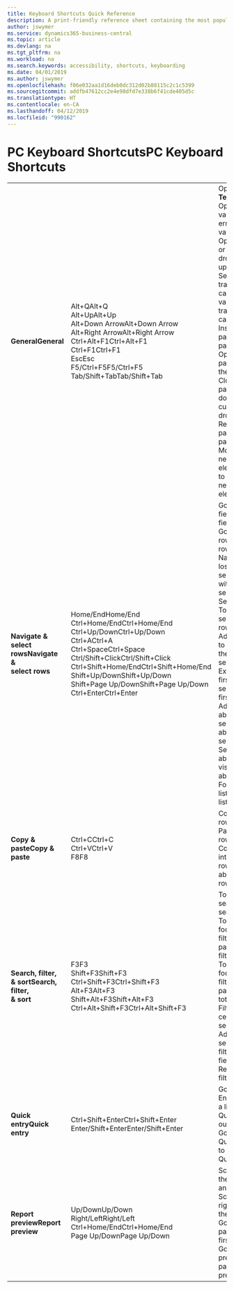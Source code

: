 ```yaml
---
title: Keyboard Shortcuts Quick Reference
description: A print-friendly reference sheet containing the most popular keyboard shortcuts.
author: jswymer
ms.service: dynamics365-business-central
ms.topic: article
ms.devlang: na
ms.tgt_pltfrm: na
ms.workload: na
ms.search.keywords: accessibility, shortcuts, keyboarding
ms.date: 04/01/2019
ms.author: jswymer
ms.openlocfilehash: f06e032aa1d16deb0dc312d02b88115c2c1c5399
ms.sourcegitcommit: addfb47612cc2e4e98dfd7e338b6f41cde405d5c
ms.translationtype: HT
ms.contentlocale: en-CA
ms.lasthandoff: 04/12/2019
ms.locfileid: "990162"
---
```

# <a name="pc-keyboard-shortcuts"></a><span data-ttu-id="686fc-103">PC Keyboard Shortcuts</span><span class="sxs-lookup"><span data-stu-id="686fc-103">PC Keyboard Shortcuts</span></span>

||||  
|----------------|-----------|----------------|
|<span data-ttu-id="686fc-104">**General**</span><span class="sxs-lookup"><span data-stu-id="686fc-104">**General**</span></span>|<span data-ttu-id="686fc-105">Alt+Q</span><span class="sxs-lookup"><span data-stu-id="686fc-105">Alt+Q</span></span><br /><span data-ttu-id="686fc-106">Alt+Up</span><span class="sxs-lookup"><span data-stu-id="686fc-106">Alt+Up</span></span><br /><span data-ttu-id="686fc-107">Alt+Down Arrow</span><span class="sxs-lookup"><span data-stu-id="686fc-107">Alt+Down Arrow</span></span><br /><span data-ttu-id="686fc-108">Alt+Right Arrow</span><span class="sxs-lookup"><span data-stu-id="686fc-108">Alt+Right Arrow</span></span><br /><span data-ttu-id="686fc-109">Ctrl+Alt+F1</span><span class="sxs-lookup"><span data-stu-id="686fc-109">Ctrl+Alt+F1</span></span><br /><span data-ttu-id="686fc-110">Ctrl+F1</span><span class="sxs-lookup"><span data-stu-id="686fc-110">Ctrl+F1</span></span><br /><span data-ttu-id="686fc-111">Esc</span><span class="sxs-lookup"><span data-stu-id="686fc-111">Esc</span></span><br /><span data-ttu-id="686fc-112">F5/Ctrl+F5</span><span class="sxs-lookup"><span data-stu-id="686fc-112">F5/Ctrl+F5</span></span><br /><span data-ttu-id="686fc-113">Tab/Shift+Tab</span><span class="sxs-lookup"><span data-stu-id="686fc-113">Tab/Shift+Tab</span></span><br />|<span data-ttu-id="686fc-114">Open **Tell me**</span><span class="sxs-lookup"><span data-stu-id="686fc-114">Open **Tell me**</span></span><br /><span data-ttu-id="686fc-115">Open tooltip or validation error</span><span class="sxs-lookup"><span data-stu-id="686fc-115">Open tooltip or validation error</span></span><br /><span data-ttu-id="686fc-116">Open a drop-down or look up</span><span class="sxs-lookup"><span data-stu-id="686fc-116">Open a drop-down or look up</span></span><br /><span data-ttu-id="686fc-117">See the transactions for calculated value</span><span class="sxs-lookup"><span data-stu-id="686fc-117">See the transactions for calculated value</span></span><br /><span data-ttu-id="686fc-118">Inspect the page</span><span class="sxs-lookup"><span data-stu-id="686fc-118">Inspect the page</span></span><br /><span data-ttu-id="686fc-119">Open help for the page</span><span class="sxs-lookup"><span data-stu-id="686fc-119">Open help for the page</span></span><br /><span data-ttu-id="686fc-120">Close the current page or drop-down</span><span class="sxs-lookup"><span data-stu-id="686fc-120">Close the current page or drop-down</span></span><br /><span data-ttu-id="686fc-121">Refresh/reload page</span><span class="sxs-lookup"><span data-stu-id="686fc-121">Refresh/reload page</span></span><br /><span data-ttu-id="686fc-122">Move focus to the next/previous element</span><span class="sxs-lookup"><span data-stu-id="686fc-122">Move focus to the next/previous element</span></span>|
|<span data-ttu-id="686fc-123">**Navigate &<br />select rows**</span><span class="sxs-lookup"><span data-stu-id="686fc-123">**Navigate &<br />select rows**</span></span>| <span data-ttu-id="686fc-124">Home/End</span><span class="sxs-lookup"><span data-stu-id="686fc-124">Home/End</span></span><br /><span data-ttu-id="686fc-125">Ctrl+Home/End</span><span class="sxs-lookup"><span data-stu-id="686fc-125">Ctrl+Home/End</span></span> <br /><span data-ttu-id="686fc-126">Ctrl+Up/Down</span><span class="sxs-lookup"><span data-stu-id="686fc-126">Ctrl+Up/Down</span></span><br /><span data-ttu-id="686fc-127">Ctrl+A</span><span class="sxs-lookup"><span data-stu-id="686fc-127">Ctrl+A</span></span> <br /><span data-ttu-id="686fc-128">Ctrl+Space</span><span class="sxs-lookup"><span data-stu-id="686fc-128">Ctrl+Space</span></span><br /><span data-ttu-id="686fc-129">Ctrl/Shift+Click</span><span class="sxs-lookup"><span data-stu-id="686fc-129">Ctrl/Shift+Click</span></span><br /><span data-ttu-id="686fc-130">Ctrl+Shift+Home/End</span><span class="sxs-lookup"><span data-stu-id="686fc-130">Ctrl+Shift+Home/End</span></span><br /><span data-ttu-id="686fc-131">Shift+Up/Down</span><span class="sxs-lookup"><span data-stu-id="686fc-131">Shift+Up/Down</span></span><br /><span data-ttu-id="686fc-132">Shift+Page Up/Down</span><span class="sxs-lookup"><span data-stu-id="686fc-132">Shift+Page Up/Down</span></span><br /><span data-ttu-id="686fc-133">Ctrl+Enter</span><span class="sxs-lookup"><span data-stu-id="686fc-133">Ctrl+Enter</span></span>| <span data-ttu-id="686fc-134">Go to first/last field</span><span class="sxs-lookup"><span data-stu-id="686fc-134">Go to first/last field</span></span><br /><span data-ttu-id="686fc-135">Go to first/last row</span><span class="sxs-lookup"><span data-stu-id="686fc-135">Go to first/last row</span></span><br /><span data-ttu-id="686fc-136">Navigate without losing selection</span><span class="sxs-lookup"><span data-stu-id="686fc-136">Navigate without losing selection</span></span><br /><span data-ttu-id="686fc-137">Select all</span><span class="sxs-lookup"><span data-stu-id="686fc-137">Select all</span></span><br /><span data-ttu-id="686fc-138">Toggle row selection</span><span class="sxs-lookup"><span data-stu-id="686fc-138">Toggle row selection</span></span><br /> <span data-ttu-id="686fc-139">Add the row/rows to the selection</span><span class="sxs-lookup"><span data-stu-id="686fc-139">Add the row/rows to the selection</span></span><br /><span data-ttu-id="686fc-140">Extend selection to first/last row</span><span class="sxs-lookup"><span data-stu-id="686fc-140">Extend selection to first/last row</span></span><br /><span data-ttu-id="686fc-141">Add row above/below to selection</span><span class="sxs-lookup"><span data-stu-id="686fc-141">Add row above/below to selection</span></span><br /><span data-ttu-id="686fc-142">Select visible rows above/below</span><span class="sxs-lookup"><span data-stu-id="686fc-142">Select visible rows above/below</span></span> <br /><span data-ttu-id="686fc-143">Focus out of the list</span><span class="sxs-lookup"><span data-stu-id="686fc-143">Focus out of the list</span></span>|
|<span data-ttu-id="686fc-144">**Copy & paste**</span><span class="sxs-lookup"><span data-stu-id="686fc-144">**Copy & paste**</span></span>|<span data-ttu-id="686fc-145">Ctrl+C</span><span class="sxs-lookup"><span data-stu-id="686fc-145">Ctrl+C</span></span><br /><span data-ttu-id="686fc-146">Ctrl+V</span><span class="sxs-lookup"><span data-stu-id="686fc-146">Ctrl+V</span></span><br /><span data-ttu-id="686fc-147">F8</span><span class="sxs-lookup"><span data-stu-id="686fc-147">F8</span></span>|<span data-ttu-id="686fc-148">Copy rows</span><span class="sxs-lookup"><span data-stu-id="686fc-148">Copy rows</span></span><br /><span data-ttu-id="686fc-149">Paste rows</span><span class="sxs-lookup"><span data-stu-id="686fc-149">Paste rows</span></span><br /><span data-ttu-id="686fc-150">Copy field above into current row</span><span class="sxs-lookup"><span data-stu-id="686fc-150">Copy field above into current row</span></span>|
|<span data-ttu-id="686fc-151">**Search, filter, <br />& sort**</span><span class="sxs-lookup"><span data-stu-id="686fc-151">**Search, filter, <br />& sort**</span></span>|<span data-ttu-id="686fc-152">F3</span><span class="sxs-lookup"><span data-stu-id="686fc-152">F3</span></span><br /><span data-ttu-id="686fc-153">Shift+F3</span><span class="sxs-lookup"><span data-stu-id="686fc-153">Shift+F3</span></span><br /><span data-ttu-id="686fc-154">Ctrl+Shift+F3</span><span class="sxs-lookup"><span data-stu-id="686fc-154">Ctrl+Shift+F3</span></span><br /><span data-ttu-id="686fc-155">Alt+F3</span><span class="sxs-lookup"><span data-stu-id="686fc-155">Alt+F3</span></span><br /><span data-ttu-id="686fc-156">Shift+Alt+F3</span><span class="sxs-lookup"><span data-stu-id="686fc-156">Shift+Alt+F3</span></span><br /><span data-ttu-id="686fc-157">Ctrl+Alt+Shift+F3</span><span class="sxs-lookup"><span data-stu-id="686fc-157">Ctrl+Alt+Shift+F3</span></span>|<span data-ttu-id="686fc-158">Toggle search</span><span class="sxs-lookup"><span data-stu-id="686fc-158">Toggle search</span></span><br /><span data-ttu-id="686fc-159">Toggle filter pane; focus on field filters</span><span class="sxs-lookup"><span data-stu-id="686fc-159">Toggle filter pane; focus on field filters</span></span><br /><span data-ttu-id="686fc-160">Toggle filter pane; focus on totals filters</span><span class="sxs-lookup"><span data-stu-id="686fc-160">Toggle filter pane; focus on totals filters</span></span><br /><span data-ttu-id="686fc-161">Filter on selected cell value</span><span class="sxs-lookup"><span data-stu-id="686fc-161">Filter on selected cell value</span></span><br /><span data-ttu-id="686fc-162">Add filter on selected field</span><span class="sxs-lookup"><span data-stu-id="686fc-162">Add filter on selected field</span></span><br /><span data-ttu-id="686fc-163">Reset filters</span><span class="sxs-lookup"><span data-stu-id="686fc-163">Reset filters</span></span>|
|<span data-ttu-id="686fc-164">**Quick entry**</span><span class="sxs-lookup"><span data-stu-id="686fc-164">**Quick entry**</span></span>|<span data-ttu-id="686fc-165">Ctrl+Shift+Enter</span><span class="sxs-lookup"><span data-stu-id="686fc-165">Ctrl+Shift+Enter</span></span><br /><span data-ttu-id="686fc-166">Enter/Shift+Enter</span><span class="sxs-lookup"><span data-stu-id="686fc-166">Enter/Shift+Enter</span></span>|<span data-ttu-id="686fc-167">Go to next Quick Entry field outside a list</span><span class="sxs-lookup"><span data-stu-id="686fc-167">Go to next Quick Entry field outside a list</span></span><br /><span data-ttu-id="686fc-168">Go to next/previous Quick Entry field</span><span class="sxs-lookup"><span data-stu-id="686fc-168">Go to next/previous Quick Entry field</span></span>|
|<span data-ttu-id="686fc-169">**Report preview**</span><span class="sxs-lookup"><span data-stu-id="686fc-169">**Report preview**</span></span>|<span data-ttu-id="686fc-170">Up/Down</span><span class="sxs-lookup"><span data-stu-id="686fc-170">Up/Down</span></span><br /><span data-ttu-id="686fc-171">Right/Left</span><span class="sxs-lookup"><span data-stu-id="686fc-171">Right/Left</span></span><br /><span data-ttu-id="686fc-172">Ctrl+Home/End</span><span class="sxs-lookup"><span data-stu-id="686fc-172">Ctrl+Home/End</span></span><br /><span data-ttu-id="686fc-173">Page Up/Down</span><span class="sxs-lookup"><span data-stu-id="686fc-173">Page Up/Down</span></span>|<span data-ttu-id="686fc-174">Scroll up and down the page</span><span class="sxs-lookup"><span data-stu-id="686fc-174">Scroll up and down the page</span></span><br /><span data-ttu-id="686fc-175">Scroll to the right/left</span><span class="sxs-lookup"><span data-stu-id="686fc-175">Scroll to the right/left</span></span> <br /><span data-ttu-id="686fc-176">Go to the first/last page</span><span class="sxs-lookup"><span data-stu-id="686fc-176">Go to the first/last page</span></span><br /><span data-ttu-id="686fc-177">Go to the previous/next page</span><span class="sxs-lookup"><span data-stu-id="686fc-177">Go to the previous/next page</span></span>|
